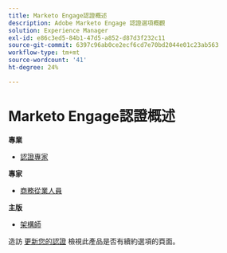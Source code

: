 ```yaml
---
title: Marketo Engage認證概述
description: Adobe Marketo Engage 認證選項概觀
solution: Experience Manager
exl-id: e86c3ed5-84b1-47d5-a852-d87d3f232c11
source-git-commit: 6397c96ab0ce2ecf6cd7e70bd2044e01c23ab563
workflow-type: tm+mt
source-wordcount: '41'
ht-degree: 24%

---
```


# Marketo Engage認證概述

**專業**

* [認證專家](/help/certifications/ame/ame-p.md) <!--AD0-E555-->

**專家**

* [商務從業人員](/help/certifications/ame/ame-e-business.md) <!--AD0-E559-->

**主版**

* [架構師](/help/certifications/ame/ame-m-architect.md) <!--AD0-E556-->

造訪 [更新您的認證](/help/certifications/renew.md) 檢視此產品是否有續約選項的頁面。
